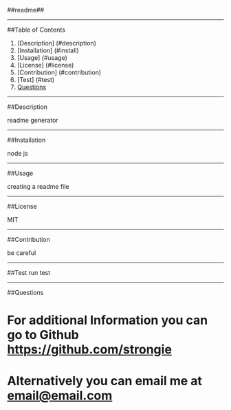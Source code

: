 
  
 ##readme##

 ----------

 ##Table of Contents

  1. [Description] (#description)
  2. [Installation] (#install)
  3. [Usage] (#usage)
  4. [License] (#license)
  5. [Contribution] (#contribution)
  6. [Test] (#test)
  7. [Questions](#questions)
   
  ----------
 
##Description

  readme generator

  ----------
 
##Installation

  node js

  ----------

##Usage

  creating a readme file

  ----------

##License

  MIT

  ----------

##Contribution

  be careful

  ----------

##Test 
  run test

  ----------

##Questions
  # For additional Information you can go to Github <https://github.com/strongie>
  # Alternatively you can email me at <email@email.com>


